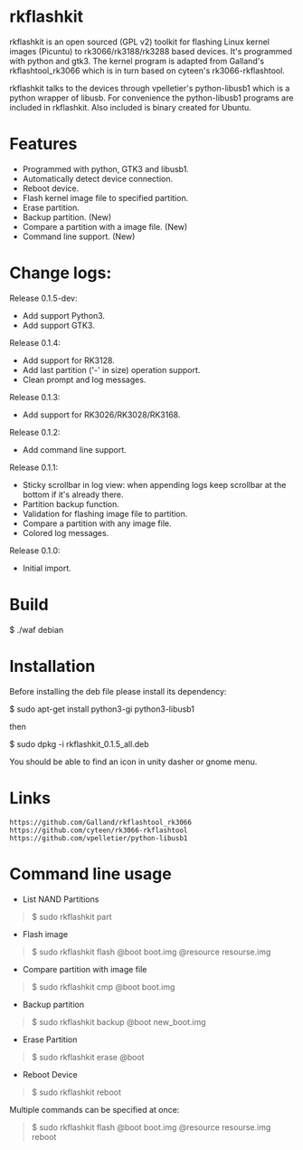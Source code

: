 rkflashkit
==========

rkflashkit is an open sourced (GPL v2) toolkit for flashing Linux kernel images (Picuntu) to rk3066/rk3188/rk3288 based devices. It's programmed with python and gtk3. The kernel program is adapted from Galland's rkflashtool_rk3066 which is in turn based on cyteen's rk3066-rkflashtool.

rkflashkit talks to the devices through vpelletier's python-libusb1 which is a python wrapper of libusb. For convenience the python-libusb1 programs are included in rkflashkit. Also included is binary created for Ubuntu.


Features
========
* Programmed with python, GTK3 and libusb1.
* Automatically detect device connection.
* Reboot device.
* Flash kernel image file to specified partition.
* Erase partition.
* Backup partition. (New)
* Compare a partition with a image file. (New)
* Command line support. (New)

Change logs:
============

Release 0.1.5-dev:
* Add support Python3.
* Add support GTK3.

Release 0.1.4:
* Add support for RK3128.
* Add last partition ('-' in size) operation support.
* Clean prompt and log messages.

Release 0.1.3:
* Add support for RK3026/RK3028/RK3168.

Release 0.1.2:
* Add command line support.

Release 0.1.1:
* Sticky scrollbar in log view: when appending logs keep scrollbar at the bottom if it's already there.
* Partition backup function.
* Validation for flashing image file to partition.
* Compare a partition with any image file.
* Colored log messages.


Release 0.1.0:
* Initial import.


Build
=====

$ ./waf debian


Installation
============

Before installing the deb file please install its dependency:

$ sudo apt-get install python3-gi python3-libusb1

then

$ sudo dpkg -i rkflashkit_0.1.5_all.deb

You should be able to find an icon in unity dasher or gnome menu.


Links
=====
    https://github.com/Galland/rkflashtool_rk3066
    https://github.com/cyteen/rk3066-rkflashtool
    https://github.com/vpelletier/python-libusb1


Command line usage
==================

* List NAND Partitions
>$ sudo rkflashkit part

* Flash image
>$ sudo rkflashkit flash @boot boot.img @resource resourse.img

* Compare partition with image file
>$ sudo rkflashkit cmp @boot boot.img

* Backup partition
>$ sudo rkflashkit backup @boot new_boot.img

* Erase Partition
>$ sudo rkflashkit erase @boot

* Reboot Device
>$ sudo rkflashkit reboot

Multiple commands can be specified at once:
>$ sudo rkflashkit flash @boot boot.img @resource resourse.img reboot
